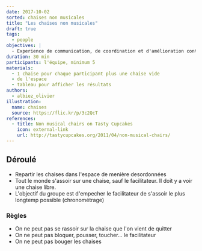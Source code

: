 ```yaml
---
date: 2017-10-02
sorted: chaises non musicales
title: "Les chaises non musicales"
draft: true
tags:
  - people
objectives: |
  - Experience de communication, de coordination et d'amélioration continue
duration: 30 min
participants: l'équipe, minimum 5
materials:
  - 1 chaise pour chaque participant plus une chaise vide
  - de l'espace
  - tableau pour afficher les résultats
authors:
  - albiez_olivier
illustration:
  name: chaises
  source: https://flic.kr/p/3c2QcT
references:
  - title: Non musical chairs on Tasty Cupcakes
    icon: external-link
    url: http://tastycupcakes.org/2011/04/non-musical-chairs/
---
```



## Déroulé

- Repartir les chaises dans l'espace de menière desordonnées
- Tout le monde s'assoir sur une chaise, sauf le facilitateur. Il doit y a voir une chaise libre.
- L'objectif du groupe est d'empecher le facilitateur de s'assoir le plus longtemp possible (chronométrage)

### Règles

- On ne peut pas se rassoir sur la chaise que l'on vient de quitter
- On ne peut pas bloquer, pousser, toucher... le facilitateur
- On ne peut pas bouger les chaises
